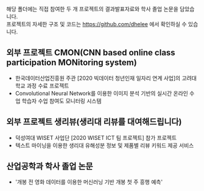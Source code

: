 
해당 폴더에는 직접 참여한 두 개 프로젝트의 결과발표자료와 학사 졸업 논문을 담았습니다.  
프로젝트의 자세한 구조 및 코드는 https://github.com/dhelee 에서 확인하실 수 있습니다.

## 외부 프로젝트 CMON(CNN based online class participation MONitoring system)
- 한국데이터산업진흥원 주관 [2020 빅데이터 청년인재 일자리 연계 사업]의 고려대학교 과정 수료 프로젝트
- Convolutional Neural Network를 이용한 이미지 분석 기반의 실시간 온라인 수업 학습자 수업 참여도 모니터링 시스템

## 외부 프로젝트 생리뷰(생리대 리뷰를 대여해드립니다)
- 덕성여대 WISET 사업단 [2020 WISET ICT 팀 프로젝트] 참가 프로젝트
- 텍스트 마이닝을 이용한 생리대 유해성분 정보 및 제품별 리뷰 키워드 제공 서비스

## 산업공학과 학사 졸업 논문
- '개봉 전 영화 데이터를 이용한 머신러닝 기반 개봉 첫 주 흥행 예측'
